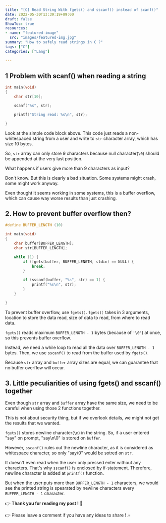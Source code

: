 ```yaml
---
title: "[C] Read String With fgets() and sscanf() instead of scanf()"
date: 2022-05-30T13:39:19+09:00
draft: false
ShowToc: true
resources:
- name: "featured-image"
  src: "images/featured-img.jpg"
summary: "How to safely read strings in C ?"
tags: ["C"]
categories: ["Lang"]

---
```


## 1 Problem with scanf() when reading a string

```c
int main(void)
{
    char str[10];

    scanf("%s", str);

    printf("String read: %s\n", str);

}
```

Look at the simple code block above. This code just reads a non-whitespaced string from a user and write to `str` character array, which has size 10 bytes.

So, `str` array can only store 9 characters because null character(`\0`) should be appended at the very last position.

What happens if users give more than 9 characters as input?

Don't know. But this is clearly a bad situation. Some systems might crash, some might work anyway.

Even thought it seems working in some systems, this is a buffer overflow, which can cause way worse results than just crashing.


## 2. How to prevent buffer overflow then?

```c
#define BUFFER_LENGTH (10)

int main(void)
{
    char buffer[BUFFER_LENGTH];
    char str[BUFFER_LENGTH];

    while (1) {
        if (fgets(buffer, BUFFER_LENGTH, stdin) == NULL) {
            break;
        }

        if (sscanf(buffer, "%s", str) == 1) {
            printf("%s\n", str);
        }
    }

}
```

To prevent buffer overflow, use `fgets()`. `fgets()` takes in 3 arguments, location to store the data read, size of data to read, from where to read data.

`fgets()` reads maximum `BUFFER_LENGTH - 1` bytes (because of `'\0'`) at once, so this prevents buffer overflow.

Instead, we need a while loop to read all the data over `BUFFER_LENGTH - 1` bytes. Then, we use `sscanf()` to read from the buffer used by `fgets()`.

Because `str` array and `buffer` array sizes are equal, we can guarantee that no buffer overflow will occur.


## 3. Little peculiarities of using fgets() and sscanf() together

Even though `str` array and `buffer` array have the same size, we need to be careful when using those 2 functions together.

This is not about security thing, but if we overlook details, we might not get the results that we wanted.

`fgets()` stores newline character(`\n`) in the string. So, if a user entered "say" on prompt, "say\n\0" is stored on `buffer`.

However, `sscanf()` rules out the newline character, as it is considered as whitespace character, so only "say\0" would be sotred on `str`.

It doesn't even read when the user only pressed enter without any characters. That's why `sscanf()` is enclosed by if-statement. Therefore, newline character is added at `printf()` function.

But when the user puts more than `BUFFER_LENGTH - 1` characters, we would see the printed string is spearated by newline characters every `BUFFER_LENGTH - 1` character.


:point_right: **Thank you for reading my post !** :pray:

:point_right: Please leave a comment if you have any ideas to share ! :notes:
